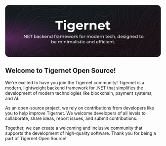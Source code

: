 <img src="https://github.com/tigernetframework/.github/blob/main/profile/Header-2.png?raw=true">

## Welcome to Tigernet Open Source!
We're excited to have you join the Tigernet community! Tigernet is a modern, lightweight backend framework for .NET that simplifies the development of modern technologies like blockchain, payment systems, and AI.

As an open-source project, we rely on contributions from developers like you to help improve Tigernet. We welcome developers of all levels to collaborate, share ideas, report issues, and submit contributions.

Together, we can create a welcoming and inclusive community that supports the development of high-quality software. Thank you for being a part of Tigernet Open Source!
